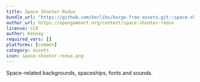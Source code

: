 ```yaml
---
title: Space Shooter Redux
bundle_url: "https://github.com/korlibs/korge-free-assets.git::space-shooter-redux::main"
author_url: https://opengameart.org/content/space-shooter-redux
license: CC0
author: Kenney
required_vars: []
platforms: [common]
category: assets
icon: space-shooter-redux.png
---
```


Space-related backgrounds, spaceships, fonts and sounds.
